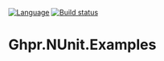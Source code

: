 [![Language](http://gh-toprated.info/Badges/LanguageBadge?user=GHPReporter&repo=Ghpr.NUnit.Examples&theme=light&fontWeight=bold)](https://github.com/GHPReporter/Ghpr.NUnit.Examples)
[![Build status](https://ci.appveyor.com/api/projects/status/o75j8g1t4h7qqt6d?svg=true)](https://ci.appveyor.com/project/elv1s42/ghpr-nunit-examples)

# Ghpr.NUnit.Examples
